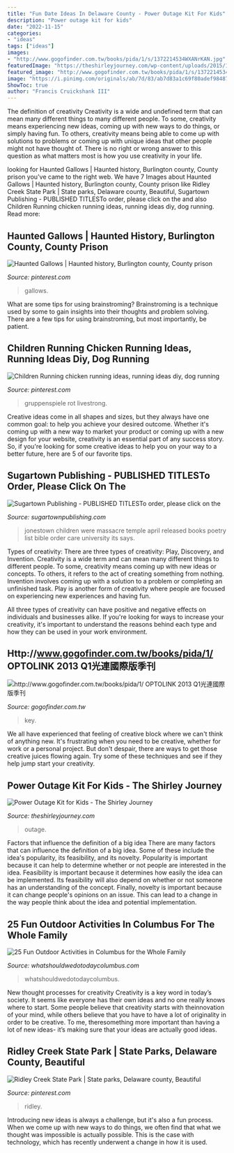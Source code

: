 ```yaml
---
title: "Fun Date Ideas In Delaware County - Power Outage Kit For Kids"
description: "Power outage kit for kids"
date: "2022-11-15"
categories:
- "ideas"
tags: ["ideas"]
images:
- "http://www.gogofinder.com.tw/books/pida/1/s/1372214534WXANrKAN.jpg"
featuredImage: "https://theshirleyjourney.com/wp-content/uploads/2015/10/Power-Outage-Kit-for-Kids.png"
featured_image: "http://www.gogofinder.com.tw/books/pida/1/s/1372214534WXANrKAN.jpg"
image: "https://i.pinimg.com/originals/ab/7d/83/ab7d83a1c69f80adef984870ec0b75d5.jpg"
ShowToc: true
author: "Francis Cruickshank III"
---
```



The definition of creativity
Creativity is a wide and undefined term that can mean many different things to many different people. To some, creativity means experiencing new ideas, coming up with new ways to do things, or simply having fun. To others, creativity means being able to come up with solutions to problems or coming up with unique ideas that other people might not have thought of. There is no right or wrong answer to this question as what matters most is how you use creativity in your life.

	

		
looking for Haunted Gallows | Haunted history, Burlington county, County prison you've came to the right web. We have 7 Images about Haunted Gallows | Haunted history, Burlington county, County prison like Ridley Creek State Park | State parks, Delaware county, Beautiful, Sugartown Publishing - PUBLISHED TITLESTo order, please click on the and also Children Running chicken running ideas, running ideas diy, dog running. Read more:
		
    
## Haunted Gallows | Haunted History, Burlington County, County Prison

<img loading=lazy src="https://i.pinimg.com/1200x/84/ef/61/84ef61bbc7f37baeceeac891d3c9d565.jpg" onerror="this.onerror=null;this.src='https://tse2.mm.bing.net/th?id=OIP.rGraTn6ie2_B6ks05giZWwHaJ4&amp;pid=15.1';" alt="Haunted Gallows | Haunted history, Burlington county, County prison">

_Source: pinterest.com_

>gallows. 

	

What are some tips for using brainstroming?
Brainstroming is a technique used by some to gain insights into their thoughts and problem solving. There are a few tips for using brainstroming, but most importantly, be patient.

    
## Children Running Chicken Running Ideas, Running Ideas Diy, Dog Running

<img loading=lazy src="https://i.pinimg.com/originals/d8/66/a3/d866a3f9936a0439efdd20a9fa7c36e3.jpg" onerror="this.onerror=null;this.src='https://tse1.mm.bing.net/th?id=OIP.8n6fsGho915D3-jHioVRtwHaE9&amp;pid=15.1';" alt="Children Running chicken running ideas, running ideas diy, dog running">

_Source: pinterest.com_

>gruppenspiele rot livestrong. 

	

Creative ideas come in all shapes and sizes, but they always have one common goal: to help you achieve your desired outcome. Whether it's coming up with a new way to market your product or coming up with a new design for your website, creativity is an essential part of any success story. So, if you're looking for some creative ideas to help you on your way to a better future, here are 5 of our favorite tips.

    
## Sugartown Publishing - PUBLISHED TITLESTo Order, Please Click On The

<img loading=lazy src="http://sugartownpublishing.com/yahoo_site_admin/assets/images/Final_cover_medium.63112631_std.jpg" onerror="this.onerror=null;this.src='https://tse2.mm.bing.net/th?id=OIP.wASCSJuJvISatSzjgwvyIgAAAA&amp;pid=15.1';" alt="Sugartown Publishing - PUBLISHED TITLESTo order, please click on the">

_Source: sugartownpublishing.com_

>jonestown children were massacre temple april released books poetry list bible order care university its says. 

	

Types of creativity: There are three types of creativity: Play, Discovery, and Invention.
Creativity is a wide term and can mean many different things to different people. To some, creativity means coming up with new ideas or concepts. To others, it refers to the act of creating something from nothing.
Invention involves coming up with a solution to a problem or completing an unfinished task. Play is another form of creativity where people are focused on experiencing new experiences and having fun.

All three types of creativity can have positive and negative effects on individuals and businesses alike. If you're looking for ways to increase your creativity, it's important to understand the reasons behind each type and how they can be used in your work environment.

    
## Http://www.gogofinder.com.tw/books/pida/1/ OPTOLINK 2013 Q1光連國際版季刊

<img loading=lazy src="http://www.gogofinder.com.tw/books/pida/1/s/1372214534WXANrKAN.jpg" onerror="this.onerror=null;this.src='https://tse4.mm.bing.net/th?id=OIP.qMKG5vJpnl_skv6s0kkB2wHaKf&amp;pid=15.1';" alt="http://www.gogofinder.com.tw/books/pida/1/ OPTOLINK 2013 Q1光連國際版季刊">

_Source: gogofinder.com.tw_

>key. 

	

We all have experienced that feeling of creative block where we can't think of anything new. It's frustrating when you need to be creative, whether for work or a personal project. But don't despair, there are ways to get those creative juices flowing again. Try some of these techniques and see if they help jump start your creativity.

    
## Power Outage Kit For Kids - The Shirley Journey

<img loading=lazy src="https://theshirleyjourney.com/wp-content/uploads/2015/10/Power-Outage-Kit-for-Kids.png" onerror="this.onerror=null;this.src='https://tse1.mm.bing.net/th?id=OIP.OTltJCZSBDgSlPaUuvxU8gHaLL&amp;pid=15.1';" alt="Power Outage Kit for Kids - The Shirley Journey">

_Source: theshirleyjourney.com_

>outage. 

	

Factors that influence the definition of a big idea
There are many factors that can influence the definition of a big idea. Some of these include the idea's popularity, its feasibility, and its novelty. Popularity is important because it can help to determine whether or not people are interested in the idea. Feasibility is important because it determines how easily the idea can be implemented. Its feasibility will also depend on whether or not someone has an understanding of the concept. Finally, novelty is important because it can change people's opinions on an issue. This can lead to a change in the way people think about the idea and potential implementation.

    
## 25 Fun Outdoor Activities In Columbus For The Whole Family

<img loading=lazy src="https://whatshouldwedotodaycolumbus.com/wp-content/uploads/2020/04/outdoor-fun-in-columbus-dinosaur.jpg" onerror="this.onerror=null;this.src='https://tse3.mm.bing.net/th?id=OIP.APq-o6j7DhIFBzdAQGjjhwHaJ4&amp;pid=15.1';" alt="25 Fun Outdoor Activities in Columbus for the Whole Family">

_Source: whatshouldwedotodaycolumbus.com_

>whatshouldwedotodaycolumbus. 

	

New thought processes for creativity
Creativity is a key word in today’s society. It seems like everyone has their own ideas and no one really knows where to start. Some people believe that creativity starts with theinnovation of your mind, while others believe that you have to have a lot of originality in order to be creative. To me, theresomething more important than having a lot of new ideas- it’s making sure that your ideas are actually good ideas.

    
## Ridley Creek State Park | State Parks, Delaware County, Beautiful

<img loading=lazy src="https://i.pinimg.com/originals/ab/7d/83/ab7d83a1c69f80adef984870ec0b75d5.jpg" onerror="this.onerror=null;this.src='https://tse3.mm.bing.net/th?id=OIP.w5WoJiT9LW7rIlJzGsUQNgHaFj&amp;pid=15.1';" alt="Ridley Creek State Park | State parks, Delaware county, Beautiful">

_Source: pinterest.com_

>ridley. 

	

Introducing new ideas is always a challenge, but it's also a fun process. When we come up with new ways to do things, we often find that what we thought was impossible is actually possible. This is the case with technology, which has recently underwent a change in how it is used. 

